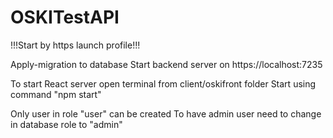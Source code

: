 # OSKITestAPI

!!!Start by https launch profile!!!

Apply-migration to database
Start backend server on https://localhost:7235

To start React server open terminal from client/oskifront folder
Start using command "npm start"

Only user in role "user" can be created
To have admin user need to change in database role to "admin"